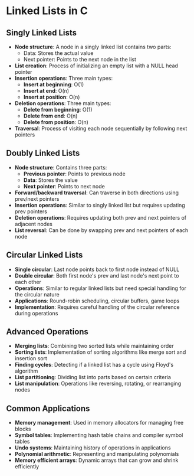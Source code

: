# Linked Lists in C

## Singly Linked Lists
- **Node structure**: A node in a singly linked list contains two parts:
  - Data: Stores the actual value
  - Next pointer: Points to the next node in the list
- **List creation**: Process of initializing an empty list with a NULL head pointer
- **Insertion operations**: Three main types:
  - **Insert at beginning**: O(1)
  - **Insert at end**: O(n)
  - **Insert at position**: O(n)
- **Deletion operations**: Three main types:
  - **Delete from beginning**: O(1)
  - **Delete from end**: O(n)
  - **Delete from position**: O(n)
- **Traversal**: Process of visiting each node sequentially by following next pointers

## Doubly Linked Lists
- **Node structure**: Contains three parts:
  - **Previous pointer**: Points to previous node
  - **Data**: Stores the value
  - **Next pointer**: Points to next node
- **Forward/backward traversal**: Can traverse in both directions using prev/next pointers
- **Insertion operations**: Similar to singly linked list but requires updating prev pointers
- **Deletion operations**: Requires updating both prev and next pointers of adjacent nodes
- **List reversal**: Can be done by swapping prev and next pointers of each node

## Circular Linked Lists
- **Single circular**: Last node points back to first node instead of NULL
- **Double circular**: Both first node's prev and last node's next point to each other
- **Operations**: Similar to regular linked lists but need special handling for the circular nature
- **Applications**: Round-robin scheduling, circular buffers, game loops
- **Implementation**: Requires careful handling of the circular reference during operations

## Advanced Operations
- **Merging lists**: Combining two sorted lists while maintaining order
- **Sorting lists**: Implementation of sorting algorithms like merge sort and insertion sort
- **Finding cycles**: Detecting if a linked list has a cycle using Floyd's algorithm
- **List partitioning**: Dividing list into parts based on certain criteria
- **List manipulation**: Operations like reversing, rotating, or rearranging nodes

## Common Applications
- **Memory management**: Used in memory allocators for managing free blocks
- **Symbol tables**: Implementing hash table chains and compiler symbol tables
- **Undo systems**: Maintaining history of operations in applications
- **Polynomial arithmetic**: Representing and manipulating polynomials
- **Memory efficient arrays**: Dynamic arrays that can grow and shrink efficiently